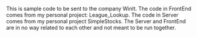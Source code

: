 This is sample code to be sent to the company WinIt. The code in FrontEnd comes from my personal project: League_Lookup. The code in Server comes from my personal project SimpleStocks. The Server and FrontEnd are in no way related to each other and not meant to be run together.

